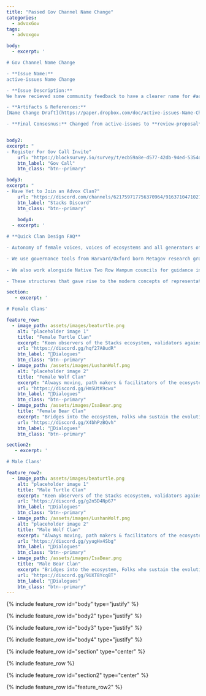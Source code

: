 ```yaml
---
title: "Passed Gov Channel Name Change"
categories:
  - advoxGov
tags:
  - advoxgov

body: 
  - excerpt: ' 

# Gov Channel Name Change

- **Issue Name:**
active-issues Name Change

- **Issue Description:** 
We have recieved some community feedback to have a clearer name for #active-issues channel. Something that reflects the refining of proposals that happens in the channel. 

- **Artifacts & References:** 
[Name Change Draft](https://paper.dropbox.com/doc/active-issues-Name-Change--Bq~DRPUML6o4qHBJrT69LbJfAg-vb7MBn72r2yWcHURySTdN)

- **Final Consesnus:** Changed from active-issues to **review-proposal**' 


body2: 
excerpt: "
- Register For Gov Call Invite"
    url: "https://blocksurvey.io/survey/t/ecb59a8e-d577-42db-94ed-5354d64a0359/r/o"
    btn_label: "Gov Call"
    btn_class: "btn--primary"

body3: 
excerpt: "
- Have Yet to Join an Advox Clan?"
    url: "https://discord.com/channels/621759717756370964/916371047102705704/1011947207697641562"
    btn_label: "Stacks Discord"
    btn_class: "btn--primary"
    
    body4: 
  - excerpt: '

# **Quick Clan Design FAQ**

- Autonomy of female voices, voices of ecosystems and all generators of value is structurally accounted for via the Clan Design Below. 

- We use governance tools from Harvard/Oxford born Metagov research group.
 
- We also work alongside Native Two Row Wampum councils for guidance in matrilineal organization. 

- These structures that gave rise to the modern concepts of representative democracy, decentralized autonomous confederation etc.'

section:
   - excerpt: ' 

# Female Clans'

feature_row:
  - image_path: assets/images/beaturtle.png
    alt: "placeholder image 1"
    title: "Female Turtle Clan"
    excerpt: "Keen observers of the Stacks ecosystem, validators against core values."
    url: "https://discord.gg/hqf27A8udR"
    btn_label: "🐢Dialogues"
    btn_class: "btn--primary"
  - image_path: /assets/images/LushanWolf.png
    alt: "placeholder image 2"
    title: "Female Wolf Clan"
    excerpt: "Always moving, path makers & facilitators of the ecosystem."
    url: "https://discord.gg/HmSUtK9cwx"
    btn_label: "🐺Dialogues"
    btn_class: "btn--primary"
  - image_path: /assets/images/IsaBear.png
    title: "Female Bear Clan"
    excerpt: "Bridges into the ecosystem, Folks who sustain the evolution of the ecosystem."
    url: "https://discord.gg/X4bhPzBQvh"
    btn_label: "🐻Dialogues"
    btn_class: "btn--primary"

section2:
   - excerpt: ' 

# Male Clans'

feature_row2:
  - image_path: assets/images/beaturtle.png
    alt: "placeholder image 1"
    title: "Male Turtle Clan"
    excerpt: "Keen observers of the Stacks ecosystem, validators against core values."
    url: "https://discord.gg/g2n5D4Np67"
    btn_label: "🐢Dialogues"
    btn_class: "btn--primary"
  - image_path: /assets/images/LushanWolf.png
    alt: "placeholder image 2"
    title: "Male Wolf Clan"
    excerpt: "Always moving, path makers & facilitators of the ecosystem."
    url: "https://discord.gg/yyugHx4Sbg"
    btn_label: "🐺Dialogues"
    btn_class: "btn--primary"
  - image_path: /assets/images/IsaBear.png
    title: "Male Bear Clan"
    excerpt: "Bridges into the ecosystem, Folks who sustain the evolution of the ecosystem."
    url: "https://discord.gg/9UXT8Ycq8T"
    btn_label: "🐻Dialogues"
    btn_class: "btn--primary"
---
```

{% include feature_row id="body" type="justify" %}

{% include feature_row id="body2" type="justify" %}

{% include feature_row id="body3" type="justify" %}

{% include feature_row id="body4" type="justify" %}

{% include feature_row id="section" type="center" %}

{% include feature_row %}

{% include feature_row id="section2" type="center" %}

{% include feature_row id="feature_row2" %}

